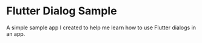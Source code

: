 # Flutter Dialog Sample

A simple sample app I created to help me learn how to use Flutter dialogs in an app.

